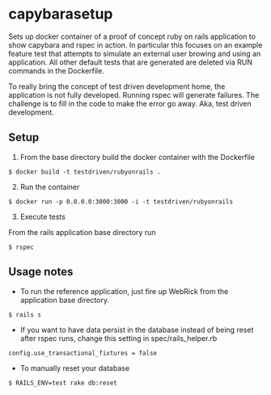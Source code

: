 # capybarasetup 

Sets up docker container of a proof of concept ruby on rails
application to show capybara and rspec in action.  In particular this
focuses on an example feature test that attempts to simulate an
external user browing and using an application.  All other default
tests that are generated are deleted via RUN commands in the
Dockerfile.

To really bring the concept of test driven development home, the
application is not fully developed.  Running rspec will generate
failures.  The challenge is to fill in the code to make the error go
away.  Aka, test driven development.


## Setup

1. From the base directory build the docker container with the Dockerfile

 ```
 $ docker build -t testdriven/rubyonrails .
 ```

2. Run the container

 ```
 $ docker run -p 0.0.0.0:3000:3000 -i -t testdriven/rubyonrails
 ```

3. Execute tests

 From the rails application base directory run

 ```
 $ rspec
 ```


## Usage notes

* To run the reference application, just fire up WebRick from the
  application base directory.

```
$ rails s
```

* If you want to have data persist in the database instead of being
  reset after rspec runs, change this setting in
  spec/rails_helper.rb

```
config.use_transactional_fixtures = false
```

* To manually reset your database

```
$ RAILS_ENV=test rake db:reset
```
